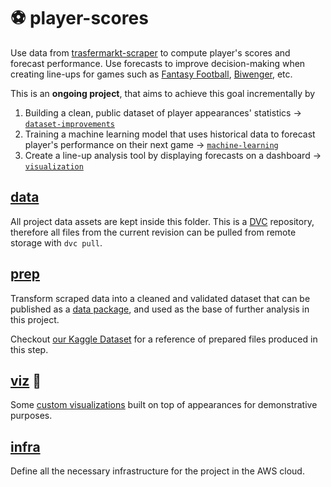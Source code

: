 # :soccer: player-scores
Use data from [trasfermarkt-scraper](https://github.com/dcaribou/transfermarkt-scraper) to compute player's scores and forecast performance. Use forecasts to improve decision-making when creating line-ups for games such as [Fantasy Football](https://fantasy.premierleague.com/), [Biwenger](https://www.biwenger.com/), etc. 

This is an **ongoing project**, that aims to achieve this goal incrementally by

1. Building a clean, public dataset of player appearances' statistics &#8594; [`dataset-improvements`](https://github.com/dcaribou/player-scores/issues?q=is%3Aissue+is%3Aopen+label%3A%22dataset+improvements%22)
2. Training a machine learning model that uses historical data to forecast player's performance on their next game &#8594; [`machine-learning`](https://github.com/dcaribou/player-scores/issues?q=is%3Aissue+is%3Aopen+label%3A%22machine+learning%22)
3. Create a line-up analysis tool by displaying forecasts on a dashboard &#8594; [`visualization`](https://github.com/dcaribou/player-scores/issues?q=is%3Aissue+is%3Aopen+label%3Avisualizations)

## [data](data)
All project data assets are kept inside this folder. This is a [DVC](https://dvc.org/) repository, therefore all files from the current revision can be pulled from remote storage with `dvc pull`.

## [prep](prep)
Transform scraped data into a cleaned and validated dataset that can be published as a [data package](https://specs.frictionlessdata.io/), and used as the base of further analysis in this project.

Checkout [our Kaggle Dataset](https://www.kaggle.com/davidcariboo/player-scores) for a reference of prepared files produced in this step.

## [viz](viz) 🚧
Some [custom visualizations](https://public.tableau.com/views/Dashboard_16101859073170/OffensivePerformance?:language=es&:display_count=y&publish=yes&:origin=viz_share_link) built on top of appearances for demonstrative purposes.

## [infra](infra)
Define all the necessary infrastructure for the project in the AWS cloud.

